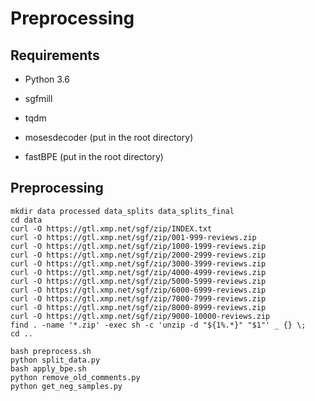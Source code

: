 # Preprocessing

## Requirements
- Python 3.6

- sgfmill

- tqdm

- mosesdecoder (put in the root directory)

- fastBPE (put in the root directory)

## Preprocessing

```
mkdir data processed data_splits data_splits_final
cd data
curl -O https://gtl.xmp.net/sgf/zip/INDEX.txt
curl -O https://gtl.xmp.net/sgf/zip/001-999-reviews.zip
curl -O https://gtl.xmp.net/sgf/zip/1000-1999-reviews.zip
curl -O https://gtl.xmp.net/sgf/zip/2000-2999-reviews.zip
curl -O https://gtl.xmp.net/sgf/zip/3000-3999-reviews.zip
curl -O https://gtl.xmp.net/sgf/zip/4000-4999-reviews.zip
curl -O https://gtl.xmp.net/sgf/zip/5000-5999-reviews.zip
curl -O https://gtl.xmp.net/sgf/zip/6000-6999-reviews.zip
curl -O https://gtl.xmp.net/sgf/zip/7000-7999-reviews.zip
curl -O https://gtl.xmp.net/sgf/zip/8000-8999-reviews.zip
curl -O https://gtl.xmp.net/sgf/zip/9000-10000-reviews.zip
find . -name '*.zip' -exec sh -c 'unzip -d "${1%.*}" "$1"' _ {} \;
cd ..

bash preprocess.sh
python split_data.py
bash apply_bpe.sh
python remove_old_comments.py
python get_neg_samples.py
```
